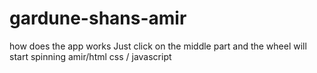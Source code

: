 # gardune-shans-amir
how does the app works
Just click on the middle part and the wheel will start spinning
amir/html css / javascript
